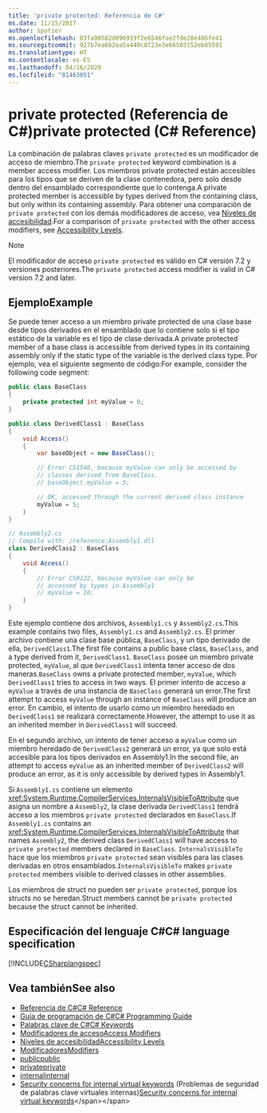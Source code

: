 ```yaml
---
title: 'private protected: Referencia de C#'
ms.date: 11/15/2017
author: sputier
ms.openlocfilehash: 03fa90582d096919f2e6546fae2fde28e486fe41
ms.sourcegitcommit: 927b7ea6b2ea5a440c8f23e3e66503152eb85591
ms.translationtype: HT
ms.contentlocale: es-ES
ms.lasthandoff: 04/16/2020
ms.locfileid: "81463051"
---
```

# <a name="private-protected-c-reference"></a><span data-ttu-id="12f3a-102">private protected (Referencia de C#)</span><span class="sxs-lookup"><span data-stu-id="12f3a-102">private protected (C# Reference)</span></span>

<span data-ttu-id="12f3a-103">La combinación de palabras claves `private protected` es un modificador de acceso de miembro.</span><span class="sxs-lookup"><span data-stu-id="12f3a-103">The `private protected` keyword combination is a member access modifier.</span></span> <span data-ttu-id="12f3a-104">Los miembros private protected están accesibles para los tipos que se deriven de la clase contenedora, pero solo desde dentro del ensamblado correspondiente que lo contenga.</span><span class="sxs-lookup"><span data-stu-id="12f3a-104">A private protected member is accessible by types derived from the containing class, but only within its containing assembly.</span></span> <span data-ttu-id="12f3a-105">Para obtener una comparación de `private protected` con los demás modificadores de acceso, vea [Niveles de accesibilidad](accessibility-levels.md).</span><span class="sxs-lookup"><span data-stu-id="12f3a-105">For a comparison of `private protected` with the other access modifiers, see [Accessibility Levels](accessibility-levels.md).</span></span>

> [!NOTE]
> <span data-ttu-id="12f3a-106">El modificador de acceso `private protected` es válido en C# versión 7.2 y versiones posteriores.</span><span class="sxs-lookup"><span data-stu-id="12f3a-106">The `private protected` access modifier is valid in C# version 7.2 and later.</span></span>

## <a name="example"></a><span data-ttu-id="12f3a-107">Ejemplo</span><span class="sxs-lookup"><span data-stu-id="12f3a-107">Example</span></span>

<span data-ttu-id="12f3a-108">Se puede tener acceso a un miembro private protected de una clase base desde tipos derivados en el ensamblado que lo contiene solo si el tipo estático de la variable es el tipo de clase derivada.</span><span class="sxs-lookup"><span data-stu-id="12f3a-108">A private protected member of a base class is accessible from derived types in its containing assembly only if the static type of the variable is the derived class type.</span></span> <span data-ttu-id="12f3a-109">Por ejemplo, vea el siguiente segmento de código:</span><span class="sxs-lookup"><span data-stu-id="12f3a-109">For example, consider the following code segment:</span></span>

```csharp
public class BaseClass
{
    private protected int myValue = 0;
}

public class DerivedClass1 : BaseClass
{
    void Access()
    {
        var baseObject = new BaseClass();

        // Error CS1540, because myValue can only be accessed by
        // classes derived from BaseClass.
        // baseObject.myValue = 5;

        // OK, accessed through the current derived class instance
        myValue = 5;
    }
}
```

```csharp
// Assembly2.cs
// Compile with: /reference:Assembly1.dll
class DerivedClass2 : BaseClass
{
    void Access()
    {
        // Error CS0122, because myValue can only be
        // accessed by types in Assembly1
        // myValue = 10;
    }
}
```

<span data-ttu-id="12f3a-110">Este ejemplo contiene dos archivos, `Assembly1.cs` y `Assembly2.cs`.</span><span class="sxs-lookup"><span data-stu-id="12f3a-110">This example contains two files, `Assembly1.cs` and `Assembly2.cs`.</span></span>
<span data-ttu-id="12f3a-111">El primer archivo contiene una clase base pública, `BaseClass`, y un tipo derivado de ella, `DerivedClass1`.</span><span class="sxs-lookup"><span data-stu-id="12f3a-111">The first file contains a public base class, `BaseClass`, and a type derived from it, `DerivedClass1`.</span></span> <span data-ttu-id="12f3a-112">`BaseClass` posee un miembro private protected, `myValue`, al que `DerivedClass1` intenta tener acceso de dos maneras.</span><span class="sxs-lookup"><span data-stu-id="12f3a-112">`BaseClass` owns a private protected member, `myValue`, which `DerivedClass1` tries to access in two ways.</span></span> <span data-ttu-id="12f3a-113">El primer intento de acceso a `myValue` a través de una instancia de `BaseClass` generará un error.</span><span class="sxs-lookup"><span data-stu-id="12f3a-113">The first attempt to access `myValue` through an instance of `BaseClass` will produce an error.</span></span> <span data-ttu-id="12f3a-114">En cambio, el intento de usarlo como un miembro heredado en `DerivedClass1` se realizará correctamente.</span><span class="sxs-lookup"><span data-stu-id="12f3a-114">However, the attempt to use it as an inherited member in `DerivedClass1` will succeed.</span></span>

<span data-ttu-id="12f3a-115">En el segundo archivo, un intento de tener acceso a `myValue` como un miembro heredado de `DerivedClass2` generará un error, ya que solo está accesible para los tipos derivados en Assembly1.</span><span class="sxs-lookup"><span data-stu-id="12f3a-115">In the second file, an attempt to access `myValue` as an inherited member of `DerivedClass2` will produce an error, as it is only accessible by derived types in Assembly1.</span></span>

<span data-ttu-id="12f3a-116">Si `Assembly1.cs` contiene un elemento <xref:System.Runtime.CompilerServices.InternalsVisibleToAttribute> que asigna un nombre a `Assembly2`, la clase derivada `DerivedClass1` tendrá acceso a los miembros `private protected` declarados en `BaseClass`.</span><span class="sxs-lookup"><span data-stu-id="12f3a-116">If `Assembly1.cs` contains an <xref:System.Runtime.CompilerServices.InternalsVisibleToAttribute> that names `Assembly2`, the derived class `DerivedClass1` will have access to `private protected` members declared in `BaseClass`.</span></span> <span data-ttu-id="12f3a-117">`InternalsVisibleTo` hace que los miembros `private protected` sean visibles para las clases derivadas en otros ensamblados.</span><span class="sxs-lookup"><span data-stu-id="12f3a-117">`InternalsVisibleTo` makes `private protected` members visible to derived classes in other assemblies.</span></span>

<span data-ttu-id="12f3a-118">Los miembros de struct no pueden ser `private protected`, porque los structs no se heredan.</span><span class="sxs-lookup"><span data-stu-id="12f3a-118">Struct members cannot be `private protected` because the struct cannot be inherited.</span></span>

## <a name="c-language-specification"></a><span data-ttu-id="12f3a-119">Especificación del lenguaje C#</span><span class="sxs-lookup"><span data-stu-id="12f3a-119">C# language specification</span></span>

[!INCLUDE[CSharplangspec](~/includes/csharplangspec-md.md)]

## <a name="see-also"></a><span data-ttu-id="12f3a-120">Vea también</span><span class="sxs-lookup"><span data-stu-id="12f3a-120">See also</span></span>

- [<span data-ttu-id="12f3a-121">Referencia de C#</span><span class="sxs-lookup"><span data-stu-id="12f3a-121">C# Reference</span></span>](../index.md)
- [<span data-ttu-id="12f3a-122">Guía de programación de C#</span><span class="sxs-lookup"><span data-stu-id="12f3a-122">C# Programming Guide</span></span>](../../programming-guide/index.md)
- [<span data-ttu-id="12f3a-123">Palabras clave de C#</span><span class="sxs-lookup"><span data-stu-id="12f3a-123">C# Keywords</span></span>](index.md)
- [<span data-ttu-id="12f3a-124">Modificadores de acceso</span><span class="sxs-lookup"><span data-stu-id="12f3a-124">Access Modifiers</span></span>](access-modifiers.md)
- [<span data-ttu-id="12f3a-125">Niveles de accesibilidad</span><span class="sxs-lookup"><span data-stu-id="12f3a-125">Accessibility Levels</span></span>](accessibility-levels.md)
- [<span data-ttu-id="12f3a-126">Modificadores</span><span class="sxs-lookup"><span data-stu-id="12f3a-126">Modifiers</span></span>](index.md)
- [<span data-ttu-id="12f3a-127">public</span><span class="sxs-lookup"><span data-stu-id="12f3a-127">public</span></span>](public.md)
- [<span data-ttu-id="12f3a-128">private</span><span class="sxs-lookup"><span data-stu-id="12f3a-128">private</span></span>](private.md)
- [<span data-ttu-id="12f3a-129">internal</span><span class="sxs-lookup"><span data-stu-id="12f3a-129">internal</span></span>](internal.md)
- <span data-ttu-id="12f3a-130">[Security concerns for internal virtual keywords](https://docs.microsoft.com/previous-versions/dotnet/netframework-4.0/heyd8kky(v=vs.100)) (Problemas de seguridad de palabras clave virtuales internas)</span><span class="sxs-lookup"><span data-stu-id="12f3a-130">[Security concerns for internal virtual keywords](https://docs.microsoft.com/previous-versions/dotnet/netframework-4.0/heyd8kky(v=vs.100))</span></span>
